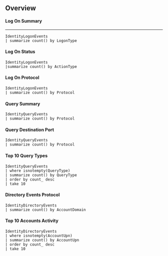 
## Overview

#### Log On Summary
<hr>

```
IdentityLogonEvents
| summarize count() by LogonType
```

#### Log On Status

```
IdentityLogonEvents
|summarize count() by ActionType
```


#### Log On Protocol

```
IdentityLogonEvents
| summarize count() by Protocol
```

#### Query Summary

```
IdentityQueryEvents
| summarize count() by Protocol
```

#### Query Destination Port

```
IdentityQueryEvents
| summarize count() by Protocol
```


#### Top 10 Query Types

```
IdentityQueryEvents
| where isnotempty(QueryType)
| summarize count() by QueryType
| order by count_ desc
| take 10
```

#### Directory Events Protocol

```
IdentityDirectoryEvents
| summarize count() by AccountDomain
```

#### Top 10 Accounts Activity

```
IdentityDirectoryEvents
| where isnotempty(AccountUpn)
| summarize count() by AccountUpn
| order by count_ desc 
| take 10
```

